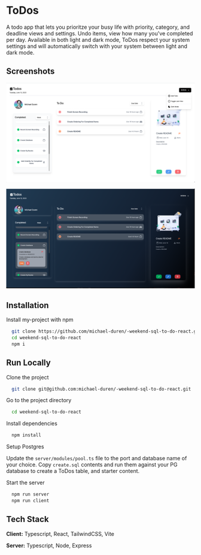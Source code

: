 # ToDos

A todo app that lets you prioritze your busy life with priority, category, and deadline views and settings. Undo items, view how many you've completed per day. Available in both light and dark mode, ToDos respect your system settings and will automatically switch with your system between light and dark mode.

## Screenshots

![App Screenshot](./documentation/assets/LightMode.png)

![App Screenshot](./documentation/assets/DarkMode.png)

## Installation

Install my-project with npm

```bash
  git clone https://github.com/michael-duren/-weekend-sql-to-do-react.git
  cd weekend-sql-to-do-react
  npm i
```

## Run Locally

Clone the project

```bash
  git clone git@github.com:michael-duren/-weekend-sql-to-do-react.git
```

Go to the project directory

```bash
  cd weekend-sql-to-do-react
```

Install dependencies

```bash
  npm install
```

Setup Postgres

Update the `server/modules/pool.ts` file to the port and database name of your choice.
Copy `create.sql` contents and run them against your PG database to create a ToDos table, and starter content.

Start the server

```bash
  npm run server
  npm run client
```

## Tech Stack

**Client:** Typescript, React, TailwindCSS, Vite

**Server:** Typescript, Node, Express
